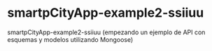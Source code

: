 # smartpCityApp-example2-ssiiuu
 smartpCityApp-example2-ssiiuu (empezando un ejemplo de API con esquemas y modelos utilizando Mongoose)
